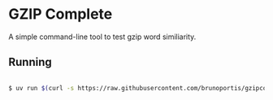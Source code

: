 # GZIP Complete

A simple command-line tool to test gzip word similiarity.

## Running

```bash

$ uv run $(curl -s https://raw.githubusercontent.com/brunoportis/gzipcomplete/master/main.py)

```

